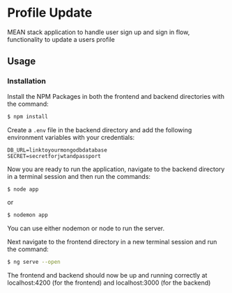 # Profile Update

MEAN stack application to handle user sign up and sign in flow, functionality to update a users profile


## Usage


### Installation

Install the NPM Packages in both the frontend and backend directories with the command:

```sh
$ npm install
```

Create a `.env` file in the backend directory and add the following environment variables with your credentials:

```
DB_URL=linktoyourmongodbdatabase
SECRET=secretforjwtandpassport
```

Now you are ready to run the application, navigate to the backend directory in a terminal session and then run the commands:

```sh
$ node app
```

or

```sh
$ nodemon app
```
You can use either nodemon or node to run the server.

Next navigate to the frontend directory in a new terminal session and run the command:

```sh
$ ng serve --open
```

The frontend and backend should now be up and running correctly at localhost:4200 (for the frontend) and localhost:3000 (for the backend)
